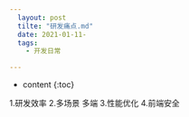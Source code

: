 ```yaml
---
  layout: post
  tilte: "研发痛点.md"
  date: 2021-01-11-
  tags: 
    - 开发日常

---
```



* content
{:toc}


1.研发效率
2.多场景 多端
3.性能优化
4.前端安全
